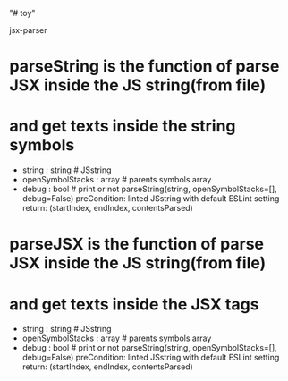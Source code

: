 "# toy"

jsx-parser
  # parseString is the function of parse JSX inside the JS string(from file)
  # and get texts inside the string symbols
  - string : string # JSstring
  - openSymbolStacks : array # parents symbols array
  - debug : bool # print or not
  parseString(string, openSymbolStacks=[], debug=False)
    preCondition:
      linted JSstring with default ESLint setting
    return:
      (startIndex, endIndex, contentsParsed)
      
  # parseJSX is the function of parse JSX inside the JS string(from file)
  # and get texts inside the JSX tags
  - string : string # JSstring
  - openSymbolStacks : array # parents symbols array
  - debug : bool # print or not
  parseString(string, openSymbolStacks=[], debug=False)
    preCondition:
      linted JSstring with default ESLint setting
    return:
      (startIndex, endIndex, contentsParsed)
